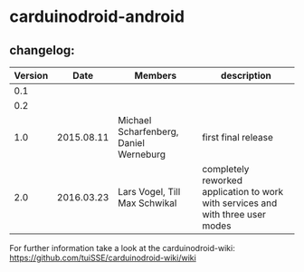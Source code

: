 # carduinodroid-android

## changelog: 

| Version | Date       | Members   | description                             |
|---------|------------|-----------|-----------------------------------------|
| 0.1     | | |
| 0.2     | | |
| 1.0     | 2015.08.11 | Michael Scharfenberg, Daniel Werneburg | first final release |
| 2.0     | 2016.03.23 | Lars Vogel, Till Max Schwikal | completely reworked application to work with services and with three user modes |


For further information take a look at the carduinodroid-wiki:
https://github.com/tuiSSE/carduinodroid-wiki/wiki

